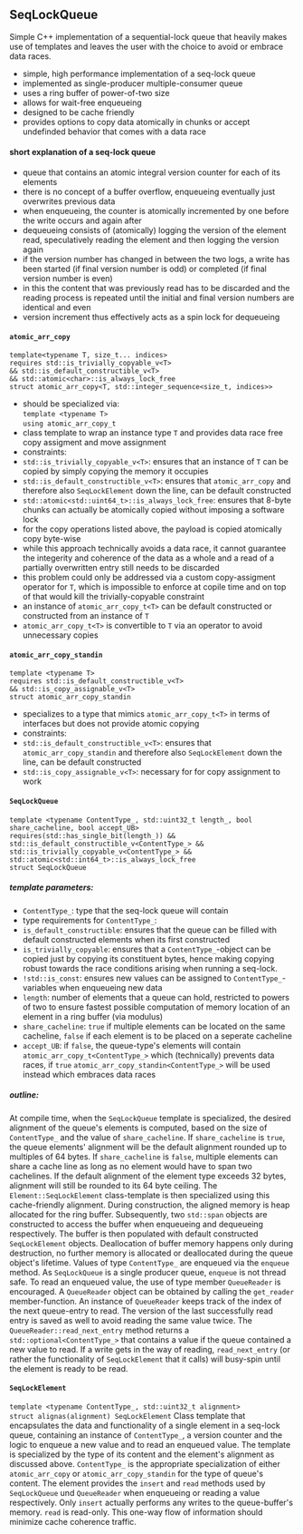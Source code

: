 ## SeqLockQueue

Simple C++ implementation of a sequential-lock queue that heavily makes use of templates and leaves the user with the choice to avoid or embrace data races.

- simple, high performance implementation of a seq-lock queue
- implemented as single-producer multiple-consumer queue
- uses a ring buffer of power-of-two size
- allows for wait-free enqueueing
- designed to be cache friendly
- provides options to copy data atomically in chunks or accept undefinded behavior that comes with a data race

#### short explanation of a seq-lock queue
- queue that contains an atomic integral version counter for each of its elements
- there is no concept of a buffer overflow, enqueueing eventually just overwrites previous data
- when enqueueing, the counter is atomically incremented by one before the write occurs and again after
- dequeueing consists of (atomically) logging the version of the element read, speculatively reading the element and then logging the version again
- if the version number has changed in between the two logs, a write has been started (if final version number is odd) or completed (if final version number is even)
- in this the content that was previously read has to be discarded and the reading process is repeated until the initial and final version numbers are identical and even
- version increment thus effectively acts as a spin lock for dequeueing

#### `atomic_arr_copy`
`template<typename T, size_t... indices>`<br>
`requires std::is_trivially_copyable_v<T>`<br>
`&& std::is_default_constructible_v<T>`<br>
`&& std::atomic<char>::is_always_lock_free`<br>
`struct atomic_arr_copy<T, std::integer_sequence<size_t, indices>>`
- should be specialized via:<br>
`template <typename T>`<br>
`using atomic_arr_copy_t`
- class template to wrap an instance type `T` and provides data race free copy assigment and move assignment
- constraints:
-  `std::is_trivially_copyable_v<T>`: ensures that an instance of `T` can be copied by simply copying the memory it occupies
-  `std::is_default_constructible_v<T>`: ensures that `atomic_arr_copy` and therefore also `SeqLockElement` down the line, can be default constructed
-  `std::atomic<std::uint64_t>::is_always_lock_free`: ensures that 8-byte chunks can actually be atomically copied without imposing a software lock
- for the copy operations listed above, the payload is copied atomically copy byte-wise
- while this approach technically avoids a data race, it cannot guarantee the integerity and coherence of the data as a whole and a read of a partially overwritten entry still needs to be discarded
- this problem could only be addressed via a custom copy-assigment operator for `T`, which is impossible to enforce at copile time and on top of that would kill the trivially-copyable constraint
- an instance of `atomic_arr_copy_t<T>` can be default constructed or constructed from an instance of `T`
- `atomic_arr_copy_t<T>` is convertible to `T` via an operator to avoid unnecessary copies

#### `atomic_arr_copy_standin`
`template <typename T>`<br>
`requires std::is_default_constructible_v<T>`<br>
`&& std::is_copy_assignable_v<T>`<br>
`struct atomic_arr_copy_standin`
- specializes to a type that mimics `atomic_arr_copy_t<T>` in terms of interfaces but does not provide atomic copying
- constraints:
-  `std::is_default_constructible_v<T>`: ensures that `atomic_arr_copy_standin` and therefore also `SeqLockElement` down the line, can be default constructed
-  `std::is_copy_assignable_v<T>`: necessary for for copy assignment to work

#### `SeqLockQueue`
`template <typename ContentType_, std::uint32_t length_, bool share_cacheline, bool accept_UB>`<br>
  `requires(std::has_single_bit(length_)) &&`<br>
  `std::is_default_constructible_v<ContentType_> &&`<br>
  `std::is_trivially_copyable_v<ContentType_> &&`<br>
  `std::atomic<std::int64_t>::is_always_lock_free`<br>
`struct SeqLockQueue`
##### template parameters:
- `ContentType_`: type that the seq-lock queue will contain
- type requirements for `ContentType_`:
-  `is_default_constructible`: ensures that the queue can be filled with default constructed elements when its first constructed
-  `is_trivially_copyable`: ensures that a `ContentType_`-object can be copied just by copying its constituent bytes, hence making copying robust towards the race conditions arising when running a seq-lock.
-  `!std::is_const`: ensures new values can be assigned to `ContentType_`-variables when enqueueing new data
- `length`: number of elements that a queue can hold, restricted to powers of two to ensure fastest possible computation of memory location of an element in a ring buffer (via modulus)
- `share_cacheline`: `true` if multiple elements can be located on the same cacheline, `false` if each element is to be placed on a seperate cacheline
- `accept_UB`: if `false`, the queue-type's elements will contain `atomic_arr_copy_t<ContentType_>` which (technically) prevents data races, if `true` `atomic_arr_copy_standin<ContentType_>` will be used instead which embraces data races
##### outline:
At compile time, when the `SeqLockQueue` template is specialized, the desired alignment of the queue's elements is computed, based on the size of `ContentType_` and the value of `share_cacheline`. If `share_cacheline` is `true`, the queue elements' alignment will be the default alignment rounded up to multiples of 64 bytes. If `share_cacheline` is `false`, multiple elements can share a cache line as long as no element would have to span two cachelines. If the default alignment of the element type exceeds 32 bytes, alignment will still be rounded to its 64 byte ceiling. The `Element::SeqLockElement` class-template is then specialized using this cache-friendly alignment.
During construction, the aligned memory is heap allocated for the ring buffer. Subsequently, two `std::span` objects are constructed to access the buffer when enqueueing and dequeueing respectively. The buffer is then populated with default constructed `SeqLockElement` objects. Deallocation of buffer memory happens only during destruction, no further memory is allocated or deallocated during the queue object's lifetime.
Values of type `ContentType_` are enqueued via the `enqueue` method. As `SeqLockQueue` is a single producer queue, `enqueue` is not thread safe.
To read an enqueued value, the use of type member `QueueReader` is encouraged. A `QueueReader` object can be obtained by calling the `get_reader` member-function. An instance of `QueueReader` keeps track of the index of the next queue-entry to read. The version of the last successfully read entry is saved as well to avoid reading the same value twice. The `QueueReader::read_next_entry` method returns a `std::optional<ContentType_>` that contains a value if the queue contained a new value to read. If a write gets in the way of reading, `read_next_entry` (or rather the functionality of `SeqLockElement` that it calls) will busy-spin until the element is ready to be read.
#### `SeqLockElement`
`template <typename ContentType_, std::uint32_t alignment>`<br>
`struct alignas(alignment) SeqLockElement`
Class template that encapsulates the data and functionality of a single element in a seq-lock queue, containing an instance of `ContentType_`, a version counter and the logic to enqueue a new value and to read an enqueued value.
The template is specialized by the type of its content and the element's alignment as discussed above.
`ContentType_` is the appropriate specialization of either `atomic_arr_copy` or `atomic_arr_copy_standin` for the type of queue's content.
The element provides the `insert` and `read` methods used by `SeqLockQueue` und `QueueReader` when enqueueing or reading a value respectively. Only `insert` actually performs any writes to the queue-buffer's memory. `read` is read-only. This one-way flow of information should minimize cache coherence traffic.
